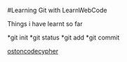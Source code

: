 #Learning Git with LearnWebCode

Things i have learnt so far

*git init
*git status
*git add 
*git commit

[ostoncodecypher](https://ostoncodecypher.com)

